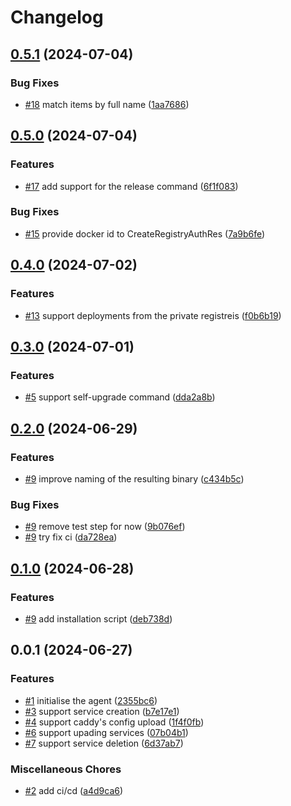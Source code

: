 # Changelog

## [0.5.1](https://github.com/ptah-sh/ptah-agent/compare/v0.5.0...v0.5.1) (2024-07-04)


### Bug Fixes

* [#18](https://github.com/ptah-sh/ptah-agent/issues/18) match items by full name ([1aa7686](https://github.com/ptah-sh/ptah-agent/commit/1aa76865583d0eb5a167650fcad313ce8b35457f))

## [0.5.0](https://github.com/ptah-sh/ptah-agent/compare/v0.4.0...v0.5.0) (2024-07-04)


### Features

* [#17](https://github.com/ptah-sh/ptah-agent/issues/17) add support for the release command ([6f1f083](https://github.com/ptah-sh/ptah-agent/commit/6f1f08344b21680107546fda827c1422b512bf13))


### Bug Fixes

* [#15](https://github.com/ptah-sh/ptah-agent/issues/15) provide docker id to CreateRegistryAuthRes ([7a9b6fe](https://github.com/ptah-sh/ptah-agent/commit/7a9b6fe6c7c3dfd5ae5bfed775d5d18d895d3dad))

## [0.4.0](https://github.com/ptah-sh/ptah-agent/compare/v0.3.0...v0.4.0) (2024-07-02)


### Features

* [#13](https://github.com/ptah-sh/ptah-agent/issues/13) support deployments from the private registreis ([f0b6b19](https://github.com/ptah-sh/ptah-agent/commit/f0b6b1988579a2217c574b594df79317110556f6))

## [0.3.0](https://github.com/ptah-sh/ptah-agent/compare/v0.2.0...v0.3.0) (2024-07-01)


### Features

* [#5](https://github.com/ptah-sh/ptah-agent/issues/5) support self-upgrade command ([dda2a8b](https://github.com/ptah-sh/ptah-agent/commit/dda2a8b1995290c4e2a6536426c5ac92b4d63cdf))

## [0.2.0](https://github.com/ptah-sh/ptah-agent/compare/v0.1.0...v0.2.0) (2024-06-29)


### Features

* [#9](https://github.com/ptah-sh/ptah-agent/issues/9) improve naming of the resulting binary ([c434b5c](https://github.com/ptah-sh/ptah-agent/commit/c434b5c4d682728711c5a7a41f65d34295fa82d6))


### Bug Fixes

* [#9](https://github.com/ptah-sh/ptah-agent/issues/9) remove test step for now ([9b076ef](https://github.com/ptah-sh/ptah-agent/commit/9b076efa1e8c6eb6bf716468fea16ea634a5f1d5))
* [#9](https://github.com/ptah-sh/ptah-agent/issues/9) try fix ci ([da728ea](https://github.com/ptah-sh/ptah-agent/commit/da728eaf90c30e248eaa6b81fa406b0287f5dfbf))

## [0.1.0](https://github.com/ptah-sh/ptah-agent/compare/v0.0.1...v0.1.0) (2024-06-28)


### Features

* [#9](https://github.com/ptah-sh/ptah-agent/issues/9) add installation script ([deb738d](https://github.com/ptah-sh/ptah-agent/commit/deb738d63bdedd826cc2fb6d7360c144759c3da5))

## 0.0.1 (2024-06-27)


### Features

* [#1](https://github.com/ptah-sh/ptah-agent/issues/1) initialise the agent ([2355bc6](https://github.com/ptah-sh/ptah-agent/commit/2355bc638b467d9b6b1f3fdaceca8f583fb175f1))
* [#3](https://github.com/ptah-sh/ptah-agent/issues/3) support service creation ([b7e17e1](https://github.com/ptah-sh/ptah-agent/commit/b7e17e176c7834092d7e482403f7ae2cc93dcd00))
* [#4](https://github.com/ptah-sh/ptah-agent/issues/4) support caddy's config upload ([1f4f0fb](https://github.com/ptah-sh/ptah-agent/commit/1f4f0fbaa13d0ec837cf5fdaab3ff2919c048c9b))
* [#6](https://github.com/ptah-sh/ptah-agent/issues/6) support upading services ([07b04b1](https://github.com/ptah-sh/ptah-agent/commit/07b04b12599a89af2ae5d3933bf695e23a199259))
* [#7](https://github.com/ptah-sh/ptah-agent/issues/7) support service deletion ([6d37ab7](https://github.com/ptah-sh/ptah-agent/commit/6d37ab7c2807460a3b562f7d099dcbf35576c16c))


### Miscellaneous Chores

* [#2](https://github.com/ptah-sh/ptah-agent/issues/2) add ci/cd ([a4d9ca6](https://github.com/ptah-sh/ptah-agent/commit/a4d9ca65a269e07d54b665f63260ddfbc8e9f1d4))
